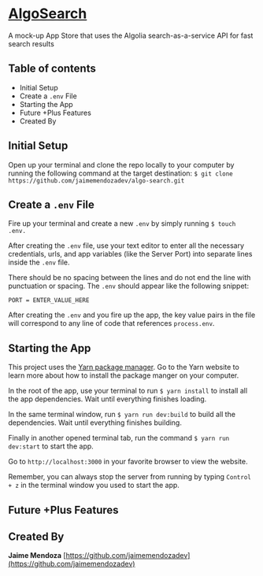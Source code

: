 # [AlgoSearch](https://github.com/jaimemendozadev/algo-search.git)

A mock-up App Store that uses the Algolia search-as-a-service API for fast search results


## Table of contents

- Initial Setup
- Create a `.env` File
- Starting the App
- Future +Plus Features
- Created By

## Initial Setup

Open up your terminal and clone the repo locally to your computer by running the following command at the target destination: `$ git clone https://github.com/jaimemendozadev/algo-search.git`

## Create a `.env` File

Fire up your terminal and create a new `.env` by simply running `$ touch .env.`

After creating the `.env` file, use your text editor to enter all the necessary credentials, urls, and app variables (like the Server Port) into separate lines inside the `.env` file. 


There should be no spacing between the lines and do not end the line with punctuation or spacing. The `.env` should appear like the following snippet:

```
PORT = ENTER_VALUE_HERE

```

After creating the `.env` and you fire up the app, the key value pairs in the file will correspond to any line of code that references `process.env`.

## Starting the App
This project uses the [Yarn package manager](https://yarnpkg.com/en/). Go to the Yarn website to learn more about how to install the package manger on your computer.

In the root of the app, use your terminal to run `$ yarn install` to install all the app dependencies. Wait until everything finishes loading.

In the same terminal window, run `$ yarn run dev:build` to build all the dependencies. Wait until everything finishes building.

Finally in another opened terminal tab, run the command `$ yarn run dev:start` to start the app.

Go to `http://localhost:3000` in your favorite browser to view the website. 

Remember, you can always stop the server from running by typing `Control + z` in the terminal window you used to start the app.


## Future +Plus Features



## Created By

**Jaime Mendoza**
[https://github.com/jaimemendozadev](https://github.com/jaimemendozadev)